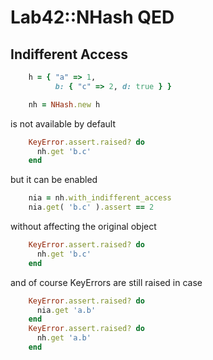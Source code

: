 
# Lab42::NHash QED 

## Indifferent Access


```ruby
    h = { "a" => 1,
          b: { "c" => 2, d: true } }

    nh = NHash.new h

```

is not available by default

```ruby
    KeyError.assert.raised? do
      nh.get 'b.c'
    end
```

but it can be enabled

```ruby
    nia = nh.with_indifferent_access
    nia.get( 'b.c' ).assert == 2
```

without affecting the original object

```ruby
    KeyError.assert.raised? do
      nh.get 'b.c'
    end
```

and of course KeyErrors are still raised in case

```ruby
    KeyError.assert.raised? do
      nia.get 'a.b'
    end
    KeyError.assert.raised? do
      nh.get 'a.b'
    end
```

